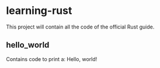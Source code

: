 # learning-rust

This project will contain all the code of the official Rust guide.

## hello_world

Contains code to print a: Hello, world!
